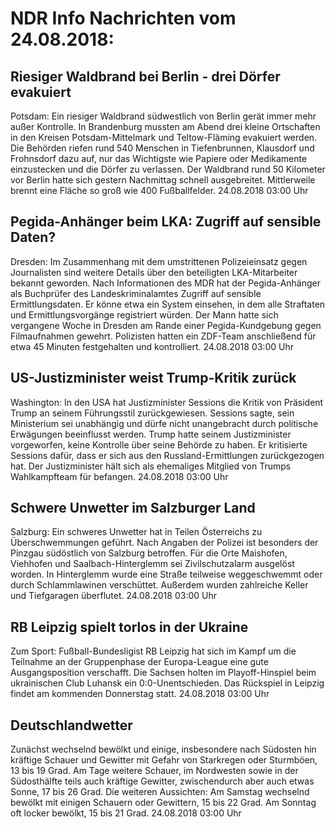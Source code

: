 # NDR Info Nachrichten vom 24.08.2018:


## Riesiger Waldbrand bei Berlin - drei Dörfer evakuiert
Potsdam: Ein riesiger Waldbrand südwestlich von Berlin gerät immer mehr außer Kontrolle. In Brandenburg mussten am Abend drei kleine Ortschaften in den Kreisen Potsdam-Mittelmark und Teltow-Fläming evakuiert werden. Die Behörden riefen rund 540 Menschen in Tiefenbrunnen, Klausdorf und Frohnsdorf dazu auf, nur das Wichtigste wie Papiere oder Medikamente einzustecken und die Dörfer zu verlassen. Der Waldbrand rund 50 Kilometer vor Berlin hatte sich gestern Nachmittag schnell ausgebreitet. Mittlerweile brennt eine Fläche so groß wie 400 Fußballfelder. 24.08.2018 03:00 Uhr 

## Pegida-Anhänger beim LKA: Zugriff auf sensible Daten?
Dresden: Im Zusammenhang mit dem umstrittenen Polizeieinsatz gegen Journalisten sind weitere Details über den beteiligten LKA-Mitarbeiter bekannt geworden. Nach Informationen des MDR hat der Pegida-Anhänger als Buchprüfer des Landeskriminalamtes Zugriff auf sensible Ermittlungsdaten. Er könne etwa ein System einsehen, in dem alle Straftaten und Ermittlungsvorgänge registriert würden. Der Mann hatte sich vergangene Woche in Dresden am Rande einer Pegida-Kundgebung gegen Filmaufnahmen gewehrt. Polizisten hatten ein ZDF-Team anschließend für etwa 45 Minuten festgehalten und kontrolliert. 24.08.2018 03:00 Uhr 

## US-Justizminister weist Trump-Kritik zurück
Washington: In den USA hat Justizminister Sessions die Kritik von Präsident Trump an seinem Führungsstil zurückgewiesen. Sessions sagte, sein Ministerium sei unabhängig und dürfe nicht unangebracht durch politische Erwägungen beeinflusst werden. Trump hatte seinem Justizminister vorgeworfen, keine Kontrolle über seine Behörde zu haben. Er kritisierte Sessions dafür, dass er sich aus den Russland-Ermittlungen zurückgezogen hat. Der Justizminister hält sich als ehemaliges Mitglied von Trumps Wahlkampfteam für befangen. 24.08.2018 03:00 Uhr 

## Schwere Unwetter im Salzburger Land
Salzburg: Ein schweres Unwetter hat in Teilen Österreichs zu Überschwemmungen geführt. Nach Angaben der Polizei ist besonders der Pinzgau südöstlich von Salzburg betroffen. Für die Orte Maishofen, Viehhofen und Saalbach-Hinterglemm sei Zivilschutzalarm ausgelöst worden. In Hinterglemm wurde eine Straße teilweise weggeschwemmt oder durch Schlammlawinen verschüttet. Außerdem wurden zahlreiche Keller und Tiefgaragen überflutet. 24.08.2018 03:00 Uhr 

## RB Leipzig spielt torlos in der Ukraine
Zum Sport: Fußball-Bundesligist RB Leipzig hat sich im Kampf um die Teilnahme an der Gruppenphase der Europa-League eine gute Ausgangsposition verschafft. Die Sachsen holten im Playoff-Hinspiel beim ukrainischen Club Luhansk ein 0:0-Unentschieden. Das Rückspiel in Leipzig findet am kommenden Donnerstag statt. 24.08.2018 03:00 Uhr 

## Deutschlandwetter
Zunächst wechselnd bewölkt und einige, insbesondere nach Südosten hin kräftige Schauer und Gewitter mit Gefahr von Starkregen oder Sturmböen, 13 bis 19 Grad. Am Tage weitere Schauer, im Nordwesten sowie in der Südosthälfte teils auch kräftige Gewitter, zwischendurch aber auch etwas Sonne, 17 bis 26 Grad. Die weiteren Aussichten: Am Samstag wechselnd bewölkt mit einigen Schauern oder Gewittern, 15 bis 22 Grad. Am Sonntag oft locker bewölkt, 15 bis 21 Grad. 24.08.2018 03:00 Uhr 
